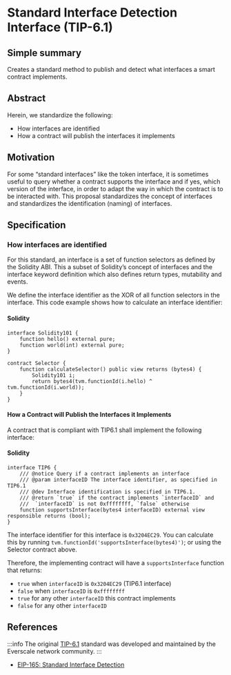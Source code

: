 # Standard Interface Detection Interface (TIP-6.1)

## Simple summary

Creates a standard method to publish and detect what interfaces a smart contract implements.

## Abstract

Herein, we standardize the following:

- How interfaces are identified
- How a contract will publish the interfaces it implements

## Motivation

For some “standard interfaces” like the token interface, it is sometimes useful to query whether a contract supports the interface and if yes, which version of the interface, in order to adapt the way in which the contract is to be interacted with. This proposal standardizes the concept of interfaces and standardizes the identification (naming) of interfaces.

## Specification

### How interfaces are identified

For this standard, an interface is a set of function selectors as defined by the Solidity ABI. This a subset of Solidity’s concept of interfaces and the interface keyword definition which also defines return types, mutability and events.

We define the interface identifier as the XOR of all function selectors in the interface. This code example shows how to calculate an interface identifier:

#### Solidity

```solidity
interface Solidity101 {
    function hello() external pure;
    function world(int) external pure;
}

contract Selector {
    function calculateSelector() public view returns (bytes4) {
        Solidity101 i;
        return bytes4(tvm.functionId(i.hello) ^ tvm.functionId(i.world));
    }
}
```

#### How a Contract will Publish the Interfaces it Implements

A contract that is compliant with TIP6.1 shall implement the following interface:

#### Solidity

```solidity
interface TIP6 {
    /// @notice Query if a contract implements an interface
    /// @param interfaceID The interface identifier, as specified in TIP6.1
    /// @dev Interface identification is specified in TIP6.1.
    /// @return `true` if the contract implements `interfaceID` and
    ///  `interfaceID` is not 0xffffffff, `false` otherwise
    function supportsInterface(bytes4 interfaceID) external view responsible returns (bool);
}
```

The interface identifier for this interface is `0x3204EC29`. You can calculate this by running `tvm.functionId('supportsInterface(bytes4)')`; or using the Selector contract above.

Therefore, the implementing contract will have a `supportsInterface` function that returns:

- `true` when `interfaceID` is `0x3204EC29` (TIP6.1 interface)
- `false` when `interfaceID` is `0xffffffff`
- `true` for any other `interfaceID` this contract implements
- `false` for any other `interfaceID`

## References

:::info
The original [TIP-6.1](https://docs.everscale.network/standard/TIP-6.1) standard was developed and maintained by the Everscale network community.
:::

- [EIP-165: Standard Interface Detection](https://eips.ethereum.org/EIPS/eip-165)
